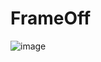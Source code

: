 # FrameOff
![image](https://github.com/keviinliuu/FrameOff/assets/68870628/1323dacb-b11e-45b9-a7d2-44093c47991f)
